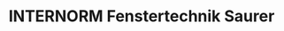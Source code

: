 ---
title: "INTERNORM Fenstertechnik Saurer"
url: /graz/internorm-fenstertechnik-saurer/
shop: Allgemein
---